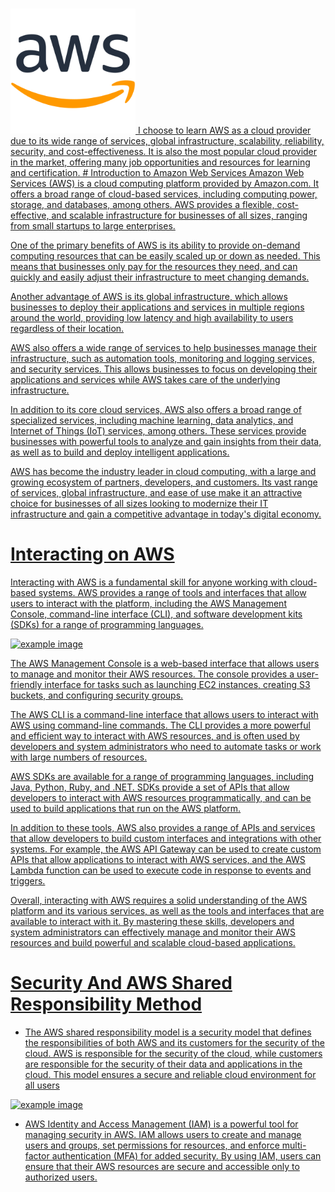 
# <a href="https://aws.amazon.com" target="_blank" rel="noreferrer"> 
<img src="https://raw.githubusercontent.com/devicons/devicon/master/icons/amazonwebservices/amazonwebservices-original-wordmark.svg" alt="aws" width="200" height="200"/>
I choose to learn AWS as a cloud provider due to its wide range of services, global infrastructure, scalability, reliability, security, and cost-effectiveness. 
It is also the most popular cloud provider in the market, offering many job opportunities and resources for learning and certification.
# Introduction to Amazon Web Services
Amazon Web Services (AWS) is a cloud computing platform provided by Amazon.com. It offers a broad range of cloud-based services, including computing power, storage, and databases, among others. AWS provides a flexible, cost-effective, and scalable infrastructure for businesses of all sizes, ranging from small startups to large enterprises.

One of the primary benefits of AWS is its ability to provide on-demand computing resources that can be easily scaled up or down as needed. 
This means that businesses only pay for the resources they need, and can quickly and easily adjust their infrastructure to meet changing demands.

Another advantage of AWS is its global infrastructure, which allows businesses to deploy their applications and services in multiple regions around the world, 
providing low latency and high availability to users regardless of their location.

AWS also offers a wide range of services to help businesses manage their infrastructure, 
such as automation tools, monitoring and logging services, and security services. This allows businesses to focus on developing their applications and services while AWS takes care of the underlying infrastructure.

In addition to its core cloud services, AWS also offers a broad range of specialized services, 
including machine learning, data analytics, and Internet of Things (IoT) services, among others. 
These services provide businesses with powerful tools to analyze and gain insights from their data, as well as to build and deploy intelligent applications.

AWS has become the industry leader in cloud computing, with a large and growing ecosystem of partners, developers, and customers. 
Its vast range of services, global infrastructure, and ease of use make it an attractive choice for businesses of all sizes looking to modernize their IT infrastructure and gain a competitive advantage in today's digital economy.
# Interacting on AWS
Interacting with AWS is a fundamental skill for anyone working with cloud-based systems. AWS provides a range of tools and interfaces that allow users to interact with the platform, including the AWS Management Console, command-line interface (CLI), and software development kits (SDKs) for a range of programming languages.

<img src="https://user-images.githubusercontent.com/89149327/223527134-204cc649-b129-4dc5-9f20-292418726768.png" alt="example image" width="600">


The AWS Management Console is a web-based interface that allows users to manage and monitor their AWS resources. The console provides a user-friendly interface for tasks such as launching EC2 instances, creating S3 buckets, and configuring security groups.

The AWS CLI is a command-line interface that allows users to interact with AWS using command-line commands. The CLI provides a more powerful and efficient way to interact with AWS resources, and is often used by developers and system administrators who need to automate tasks or work with large numbers of resources.

AWS SDKs are available for a range of programming languages, including Java, Python, Ruby, and .NET. SDKs provide a set of APIs that allow developers to interact with AWS resources programmatically, and can be used to build applications that run on the AWS platform.

In addition to these tools, AWS also provides a range of APIs and services that allow developers to build custom interfaces and integrations with other systems. For example, the AWS API Gateway can be used to create custom APIs that allow applications to interact with AWS services, and the AWS Lambda function can be used to execute code in response to events and triggers.

Overall, interacting with AWS requires a solid understanding of the AWS platform and its various services, as well as the tools and interfaces that are available to interact with it. By mastering these skills, developers and system administrators can effectively manage and monitor their AWS resources and build powerful and scalable cloud-based applications.

# Security And AWS Shared Responsibility Method
- The AWS shared responsibility model is a security model that defines the responsibilities of both AWS and its customers for the security of the cloud. AWS is responsible for the security of the cloud, while customers are responsible for the security of their data and applications in the cloud. This model ensures a secure and reliable cloud environment for all users


<img src="https://user-images.githubusercontent.com/89149327/223528010-3f7c85b9-d0f9-45d5-a50f-214972067377.png" alt="example image" width="600">


- AWS Identity and Access Management (IAM) is a powerful tool for managing security in AWS. IAM allows users to create and manage users and groups, set permissions for resources, and enforce multi-factor authentication (MFA) for added security. By using IAM, users can ensure that their AWS resources are secure and accessible only to authorized users.
